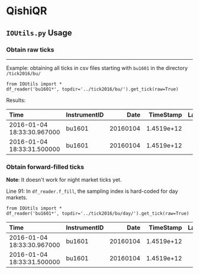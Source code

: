 # QishiQR

## `IOUtils.py` Usage
### Obtain raw ticks
---
Example: obtaining all ticks in csv files starting with `bu1601` in the directory `/tick2016/bu/`
```
from IOUtils import *
df_reader('bu1601*', topdir='../tick2016/bu/').get_tick(raw=True)
```
Results:

| Time                       | InstrumentID   |     Date |   TimeStamp |   LastPrice |   HighPrice |   LowPrice |   Volume |   Turnover |   AccVolume |   AccTurnover |   SettlePrice |   OpenInterest |   AskPrice1 |   AskPrice2 |   AskPrice3 |   AskPrice4 |   AskPrice5 |   AskVolume1 |   AskVolume2 |   AskVolume3 |   AskVolume4 |   AskVolume5 |   BidPrice1 |   BidPrice2 |   BidPrice3 |   BidPrice4 |   BidPrice5 |   BidVolume1 |   BidVolume2 |   BidVolume3 |   BidVolume4 |   BidVolume5 |   Type |   AveragePrice |   UpperLimitPrice |   LowerLimitPrice | UpdateTime   |
|:---------------------------|:---------------|---------:|------------:|------------:|------------:|-----------:|---------:|-----------:|------------:|--------------:|--------------:|---------------:|------------:|------------:|------------:|------------:|------------:|-------------:|-------------:|-------------:|-------------:|-------------:|------------:|------------:|------------:|------------:|------------:|-------------:|-------------:|-------------:|-------------:|-------------:|-------:|---------------:|------------------:|------------------:|:-------------|
| 2016-01-04 18:33:30.967000 | bu1601         | 20160104 |  1.4519e+12 |        1630 |        1630 |       1630 |        0 |         -1 |           0 |             0 |            -1 |          20284 |           0 |           0 |           0 |           0 |           0 |            0 |            0 |            0 |            0 |            0 |           0 |           0 |           0 |           0 |           0 |            0 |            0 |            0 |            0 |            0 |     -1 |              0 |              1734 |              1536 | 18:33:30.967 |
| 2016-01-04 18:33:31.500000 | bu1601         | 20160104 |  1.4519e+12 |        1630 |        1630 |       1630 |        0 |          0 |           0 |             0 |            -1 |          20284 |           0 |           0 |           0 |           0 |           0 |            0 |            0 |            0 |            0 |            0 |           0 |           0 |           0 |           0 |           0 |            0 |            0 |            0 |            0 |            0 |     -1 |              0 |              1734 |              1536 | 18:33:31.500 |



### Obtain forward-filled ticks

__Note__: It doesn't work for night market ticks yet.

Line 91: In `df_reader.f_fill`, the sampling index is hard-coded for day markets.


```
from IOUtils import *
df_reader('bu1601*', topdir='../tick2016/bu/day/').get_tick(raw=True)
```
| Time                       | InstrumentID   |     Date |   TimeStamp |   LastPrice |   HighPrice |   LowPrice |   Volume |   Turnover |   AccVolume |   AccTurnover |   SettlePrice |   OpenInterest |   AskPrice1 |   AskPrice2 |   AskPrice3 |   AskPrice4 |   AskPrice5 |   AskVolume1 |   AskVolume2 |   AskVolume3 |   AskVolume4 |   AskVolume5 |   BidPrice1 |   BidPrice2 |   BidPrice3 |   BidPrice4 |   BidPrice5 |   BidVolume1 |   BidVolume2 |   BidVolume3 |   BidVolume4 |   BidVolume5 |   Type |   AveragePrice |   UpperLimitPrice |   LowerLimitPrice | UpdateTime   |
|:---------------------------|:---------------|---------:|------------:|------------:|------------:|-----------:|---------:|-----------:|------------:|--------------:|--------------:|---------------:|------------:|------------:|------------:|------------:|------------:|-------------:|-------------:|-------------:|-------------:|-------------:|------------:|------------:|------------:|------------:|------------:|-------------:|-------------:|-------------:|-------------:|-------------:|-------:|---------------:|------------------:|------------------:|:-------------|
| 2016-01-04 18:33:30.967000 | bu1601         | 20160104 |  1.4519e+12 |        1630 |        1630 |       1630 |        0 |         -1 |           0 |             0 |            -1 |          20284 |           0 |           0 |           0 |           0 |           0 |            0 |            0 |            0 |            0 |            0 |           0 |           0 |           0 |           0 |           0 |            0 |            0 |            0 |            0 |            0 |     -1 |              0 |              1734 |              1536 | 18:33:30.967 |
| 2016-01-04 18:33:31.500000 | bu1601         | 20160104 |  1.4519e+12 |        1630 |        1630 |       1630 |        0 |          0 |           0 |             0 |            -1 |          20284 |           0 |           0 |           0 |           0 |           0 |            0 |            0 |            0 |            0 |            0 |           0 |           0 |           0 |           0 |           0 |            0 |            0 |            0 |            0 |            0 |     -1 |              0 |              1734 |              1536 | 18:33:31.500 |